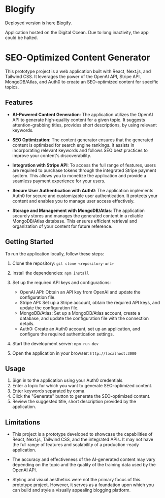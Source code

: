# Blogify

Deployed version is here [Blogify](https://hammerhead-app-sgxva.ondigitalocean.app).

Application hosted on the Digital Ocean. Due to long inactivity, the app could be halted.

# SEO-Optimized Content Generator

This prototype project is a web application built with React, Next.js, and Tailwind CSS. It leverages the power of the OpenAI API, Stripe API, MongoDB/Atlas, and Auth0 to create an SEO-optimized content for specific topics.

## Features

- **AI-Powered Content Generation**: The application utilizes the OpenAI API to generate high-quality content for a given topic. It suggests attention-grabbing titles, provides short descriptions, by using relevant keywords.

- **SEO Optimization**: The content generator ensures that the generated content is optimized for search engine rankings. It assists in incorporating relevant keywords and follows SEO best practices to improve your content's discoverability.

- **Integration with Stripe API**: To access the full range of features, users are required to purchase tokens through the integrated Stripe payment system. This allows you to monetize the application and provide a seamless payment experience for your users.

- **Secure User Authentication with Auth0**: The application implements Auth0 for secure and customizable user authentication. It protects your content and enables you to manage user access effectively.

- **Storage and Management with MongoDB/Atlas**: The application securely stores and manages the generated content in a reliable MongoDB/Atlas database. This ensures efficient retrieval and organization of your content for future reference.

## Getting Started

To run the application locally, follow these steps:

1. Clone the repository: `git clone <repository-url>`
2. Install the dependencies: `npm install`
3. Set up the required API keys and configurations:

   - OpenAI API: Obtain an API key from OpenAI and update the configuration file.
   - Stripe API: Set up a Stripe account, obtain the required API keys, and update the configuration file.
   - MongoDB/Atlas: Set up a MongoDB/Atlas account, create a database, and update the configuration file with the connection details.
   - Auth0: Create an Auth0 account, set up an application, and configure the required authentication settings.

4. Start the development server: `npm run dev`
5. Open the application in your browser: `http://localhost:3000`

## Usage

1. Sign in to the application using your Auth0 credentials.
2. Enter a topic for which you want to generate SEO-optimized content.
3. Enter keywords separated by coma.
4. Click the "Generate" button to generate the SEO-optimized content.
5. Review the suggested title, short description provided by the application.

## Limitations

- This project is a prototype developed to showcase the capabilities of React, Next.js, Tailwind CSS, and the integrated APIs. It may not have the full range of features and scalability of a production-ready application.

- The accuracy and effectiveness of the AI-generated content may vary depending on the topic and the quality of the training data used by the OpenAI API.

- Styling and visual aesthetics were not the primary focus of this prototype project. However, it serves as a foundation upon which you can build and style a visually appealing blogging platform.
